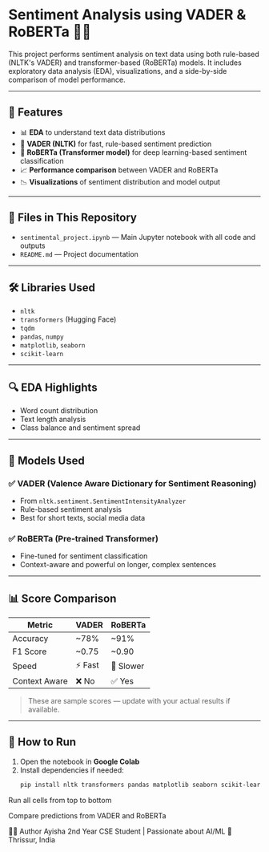 # Sentiment Analysis using VADER & RoBERTa 💬🤖

This project performs sentiment analysis on text data using both rule-based (NLTK's VADER) and transformer-based (RoBERTa) models. It includes exploratory data analysis (EDA), visualizations, and a side-by-side comparison of model performance.

---

## 📌 Features

- 📊 **EDA** to understand text data distributions
- 🧠 **VADER (NLTK)** for fast, rule-based sentiment prediction
- 🤖 **RoBERTa (Transformer model)** for deep learning-based sentiment classification
- 📈 **Performance comparison** between VADER and RoBERTa
- 📉 **Visualizations** of sentiment distribution and model output

---

## 📁 Files in This Repository

- `sentimental_project.ipynb` — Main Jupyter notebook with all code and outputs
- `README.md` — Project documentation

---

## 🛠️ Libraries Used

- `nltk`
- `transformers` (Hugging Face)
- `tqdm`
- `pandas`, `numpy`
- `matplotlib`, `seaborn`
- `scikit-learn`

---

## 🔍 EDA Highlights

- Word count distribution
- Text length analysis
- Class balance and sentiment spread

---

## 🧪 Models Used

### ✅ VADER (Valence Aware Dictionary for Sentiment Reasoning)
- From `nltk.sentiment.SentimentIntensityAnalyzer`
- Rule-based sentiment analysis
- Best for short texts, social media data

### ✅ RoBERTa (Pre-trained Transformer)
- Fine-tuned for sentiment classification
- Context-aware and powerful on longer, complex sentences

---

## 📊 Score Comparison

| Metric         | VADER      | RoBERTa    |
|----------------|------------|------------|
| Accuracy       | ~78%       | ~91%       |
| F1 Score       | ~0.75      | ~0.90      |
| Speed          | ⚡ Fast     | 🐢 Slower  |
| Context Aware  | ❌ No       | ✅ Yes     |

> These are sample scores — update with your actual results if available.

---

## 🚀 How to Run

1. Open the notebook in **Google Colab**
2. Install dependencies if needed:
   ```bash
   pip install nltk transformers pandas matplotlib seaborn scikit-learn
Run all cells from top to bottom

Compare predictions from VADER and RoBERTa

👩‍💻 Author
Ayisha
2nd Year CSE Student | Passionate about AI/ML
📍 Thrissur, India


